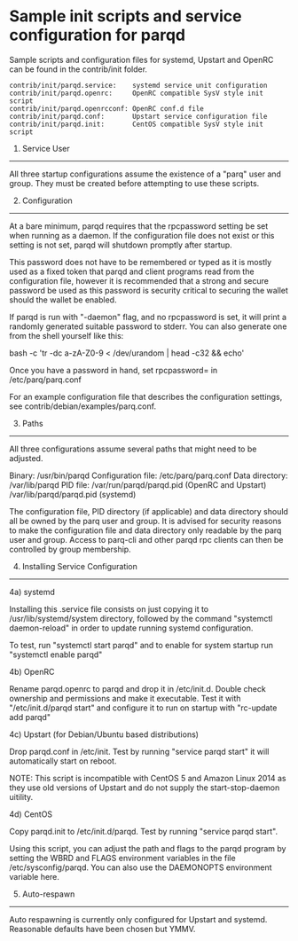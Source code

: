Sample init scripts and service configuration for parqd
=======================================================

Sample scripts and configuration files for systemd, Upstart and OpenRC
can be found in the contrib/init folder.

    contrib/init/parqd.service:    systemd service unit configuration
    contrib/init/parqd.openrc:     OpenRC compatible SysV style init script
    contrib/init/parqd.openrcconf: OpenRC conf.d file
    contrib/init/parqd.conf:       Upstart service configuration file
    contrib/init/parqd.init:       CentOS compatible SysV style init script

1. Service User
---------------

All three startup configurations assume the existence of a "parq" user
and group.  They must be created before attempting to use these scripts.

2. Configuration
----------------

At a bare minimum, parqd requires that the rpcpassword setting be set
when running as a daemon.  If the configuration file does not exist or this
setting is not set, parqd will shutdown promptly after startup.

This password does not have to be remembered or typed as it is mostly used
as a fixed token that parqd and client programs read from the configuration
file, however it is recommended that a strong and secure password be used
as this password is security critical to securing the wallet should the
wallet be enabled.

If parqd is run with "-daemon" flag, and no rpcpassword is set, it will
print a randomly generated suitable password to stderr.  You can also
generate one from the shell yourself like this:

bash -c 'tr -dc a-zA-Z0-9 < /dev/urandom | head -c32 && echo'

Once you have a password in hand, set rpcpassword= in /etc/parq/parq.conf

For an example configuration file that describes the configuration settings,
see contrib/debian/examples/parq.conf.

3. Paths
--------

All three configurations assume several paths that might need to be adjusted.

Binary:              /usr/bin/parqd
Configuration file:  /etc/parq/parq.conf
Data directory:      /var/lib/parqd
PID file:            /var/run/parqd/parqd.pid (OpenRC and Upstart)
                     /var/lib/parqd/parqd.pid (systemd)

The configuration file, PID directory (if applicable) and data directory
should all be owned by the parq user and group.  It is advised for security
reasons to make the configuration file and data directory only readable by the
parq user and group.  Access to parq-cli and other parqd rpc clients
can then be controlled by group membership.

4. Installing Service Configuration
-----------------------------------

4a) systemd

Installing this .service file consists on just copying it to
/usr/lib/systemd/system directory, followed by the command
"systemctl daemon-reload" in order to update running systemd configuration.

To test, run "systemctl start parqd" and to enable for system startup run
"systemctl enable parqd"

4b) OpenRC

Rename parqd.openrc to parqd and drop it in /etc/init.d.  Double
check ownership and permissions and make it executable.  Test it with
"/etc/init.d/parqd start" and configure it to run on startup with
"rc-update add parqd"

4c) Upstart (for Debian/Ubuntu based distributions)

Drop parqd.conf in /etc/init.  Test by running "service parqd start"
it will automatically start on reboot.

NOTE: This script is incompatible with CentOS 5 and Amazon Linux 2014 as they
use old versions of Upstart and do not supply the start-stop-daemon uitility.

4d) CentOS

Copy parqd.init to /etc/init.d/parqd. Test by running "service parqd start".

Using this script, you can adjust the path and flags to the parqd program by
setting the WBRD and FLAGS environment variables in the file
/etc/sysconfig/parqd. You can also use the DAEMONOPTS environment variable here.

5. Auto-respawn
---------------

Auto respawning is currently only configured for Upstart and systemd.
Reasonable defaults have been chosen but YMMV.